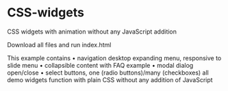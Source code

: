 # CSS-widgets
CSS widgets with animation without any JavaScript addition

Download all files and run index.html

This example contains
• navigation desktop expanding menu, responsive to slide menu
• collapsible content with FAQ example
• modal dialog open/close
• select buttons, one (radio buttons)/many (checkboxes)
all demo widgets function with plain CSS without any addition of JavaScript
